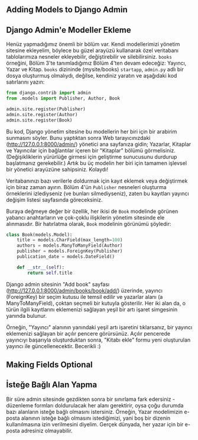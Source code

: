 ## Adding Models to Django Admin
## Django Admin'e Modeller Ekleme

Henüz yapmadığımız önemli bir bölüm var. Kendi modellerimizi yönetim sitesine ekleyelim, böylece bu güzel arayüzü kullanarak özel veritabanı tablolarımıza nesneler ekleyebilir, değiştirebilir ve silebilirsiniz. `books` örneğini, Bölüm 3'te tanımladığımız Bölüm 4'ten devam edeceğiz: Yayıncı, Yazar ve Kitap. `books` dizininde (mysite/books) `startapp`, `admin.py` adlı bir dosya oluşturmuş olmalıydı, değilse, kendiniz yaratın ve aşağıdaki kod satırlarını yazın:

```python
from django.contrib import admin
from .models import Publisher, Author, Book

admin.site.register(Publisher)
admin.site.register(Author)
admin.site.register(Book)
```

Bu kod, Django yönetim sitesine bu modellerin her biri için bir arabirim sunmasını söyler. Bunu yaptıktan sonra Web tarayıcınızdaki (http://127.0.0.1:8000/admin/) yönetici ana sayfanıza gidin; Yazarlar, Kitaplar ve Yayıncılar için bağlantılar içeren bir "Kitaplar" bölümü görmelisiniz. (Değişikliklerin yürürlüğe girmesi için geliştirme sunucusunu durdurup başlatmanız gerekebilir.) Artık bu üç modelin her biri için tamamen işlevsel bir yönetici arayüzüne sahipsiniz. Kolaydı!

Veritabanınızı bazı verilerle doldurmak için kayıt eklemek veya değiştirmek için biraz zaman ayırın. Bölüm 4'ün `Publisher` nesneleri oluşturma örneklerini izlediyseniz (ve bunları silmediyseniz), zaten bu kayıtları yayıncı değişim listesi sayfasında göreceksiniz.

Buraya değmeye değer bir özellik, her ikisi de `Book` modelinde görünen yabancı anahtarların ve çok-çoklu ilişkilerin yönetim sitesinde ele alınmasıdır. Bir hatırlatma olarak, `Book` modelinin görünümü şöyledir:

```python
class Book(models.Model):
    title = models.CharField(max_length=100)
    authors = models.ManyToManyField(Author)
    publisher = models.ForeignKey(Publisher)
    publication_date = models.DateField()

    def __str__(self):
        return self.title 
```

Django admin sitesinin "Add book" sayfası (http://127.0.0.1:8000/admin/books/book/add/) üzerinde, yayıncı (ForeignKey) bir seçim kutusu ile temsil edilir ve yazarlar alanı (a ManyToManyField), çoktan seçmeli bir kutuyla gösterilir. Her iki alan da, o türün ilgili kayıtlarını eklemenizi sağlayan yeşil bir artı işaret simgesinin yanında bulunur.

Örneğin, "Yayıncı" alanının yanındaki yeşil artı işaretini tıklarsanız, bir yayıncı eklemenizi sağlayan bir açılır pencere görürsünüz. Açılır pencerede yayıncıyı başarıyla oluşturduktan sonra, "Kitabı ekle" formu yeni oluşturulan yayıncı ile güncellenecektir. Becerikli :)

## Making Fields Optional
## İsteğe Bağlı Alan Yapma

Bir süre admin sitesinde gezdikten sonra bir sınırlama fark edersiniz - düzenleme formları doldurulacak her alanı gerektirir, oysa çoğu durumda bazı alanların isteğe bağlı olmasını istersiniz. Örneğin, Yazar modelimizin e-posta alanının isteğe bağlı olmasını istediğimizi, yani boş bir dizenin kullanılmasına izin verilmesini diyelim. Gerçek dünyada, her yazar için bir e-posta adresiniz olmayabilir.


